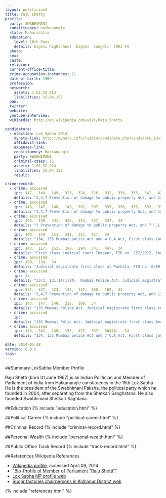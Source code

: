 ```yaml
---
layout: politician2
title: raju shetty
profile: 
  party: SWABHIMANI
  constituency: Hatkanangle
  state: Maharashtra
  education: 
    level: 10th Pass
    details: bagani highschool  bagani  sangali  1983 84
  photo: 
  sex: 
  caste: 
  religion: 
  current-office-title: 
  crime-accusation-instances: 11
  date-of-birth: 1969
  profession: 
  networth: 
    assets: 1,61,52,914
    liabilities: 15,04,152
  pan: 
  twitter: 
  website: 
  youtube-interview: 
  wikipedia: http://en.wikipedia.com/wiki/Raju_Shetty

candidature: 
  - election: Lok Sabha 2014
    myneta-link: http://myneta.info/ls2014/candidate.php?candidate_id=3501
    affidavit-link: 
    expenses-link: 
    constituency: Hatkanangle 
    party: SWABHIMANI
    criminal-cases: 11
    assets: 1,61,52,914
    liabilities: 15,04,152
    result:  

crime-record: 
  - crime: accussed
    ipc: 147,  148,  149,  323,  324,  326,  332,  333,  353,  341,  427,  435,  34
    details: "3,4,7 Prevention of damage to public property Act, and 135 Mumbai Police Act. First class judicial Court, Jaysingpur, Shirol, Case no. 75/2009, G.R.no. 78/2007, Case no. 5/2014, 5-12-2013" 
  - crime: accussed
    ipc: 143,  147,  148,  149,  302,  307,  395,  336,  353,  332,  333,  324,  323,  435,  341,  427,  34
    details: "3,4,7 Prevention of damage to public property Act, and 135 Mumbai police Act, First class judicial court, pethwadgaon, Hathkanangale, 121/2012, Shiroli MIDC Police Station, 10-02-2014" 
  - crime: accussed
    ipc: 143,  149,  341,  435,  153,  427,  337,  34
    details: "3 Prevention of damage to public property Act, and 7 C.L.A. Act, First class judicial court, Indapur, FIR no. 258/2012, Indapur police station, 238/2013, 12-11-2012" 
  - crime: accussed
    ipc: 148,  149,  153,  341,  353,  427,  34
    details: "134, 135 Mumbai police Act and 4 CLA Act, First class judicial court, Indapur, FIR no. 265/2012, Indapur Police station, 188/2013, 12-11-2012" 
  - crime: accussed
    ipc: 143,  117,  153,  188,  294,  341,  447,  34
    details: "First class judicial court Indapur, FIR no. 257/2012, Indapur police station, 345/2013, 12-11-2012" 
  - crime: accussed
    ipc: 188,  134,  34
    details: "Judicial magistrate first class at Panhala, FIR no. 6/09, kodoli police station, 21-05-2009" 
  - crime: accussed
    ipc: 34
    details: "33/3, 131(1)(1)(A)  Mumbai Police Act. Judicial magistrate first class, Panhala, FIR no. 5/09, Case no. 140/09, Kodoli police station, 21-05-2009," 
  - crime: accussed
    ipc: 541,  427,  323,  143,  147,  188,  109,  34
    details: "3,4,7 Prevention of damage to public property Act, and 135 Mumbai police Act, Judicial magistrate first class, Jaysingpur, G.R.no. 118/2012, Case no. 01/2014, 17-11-2012" 
  - crime: accussed
    ipc: 143,  147,  149,  336,  109,  34
    details: "135 Mumbai Police Act. Judicial magistrate first class court, Icahlkaranji, G.R.no. 168/2012, 29-07-2013" 
  - crime: accussed
    ipc: 
    details: "135 Mumbai Polic Act. Judicial magistrate first class Amaravati court, G.R.No. 3033/2011, Case no. 47/13, 07-02-2013" 
  - crime: accussed
    ipc: 143,  341,  149,  153,  427,  337,  304(A),  34
    details: "134, 135 Mumbai police Act and 7 CLA Act, First class judicial magistrate Indapur, C.R.no. 260/2012, Indapur police station, Case no. 229/13, 28-06-2013" 

date: 2014-01-28
version: 0.0.5
tags: 
---
```

##Summary
LokSabha Member Profile

Raju Shetti (born 01 June 1967),is an Indian Politician and Member of Parliament of India from Hatkanangle constituency in the 15th Lok Sabha . He is the president of the Swabhimani Paksha, the political party which he founded in 2004, after separating from the Shetkari Sanghatana. He also founded Swabhimani Shetkari Saghtana.


##Education
{% include "education.html" %}


##Political Career
{% include "political-career.html" %}


##Criminal Record
{% include "criminal-record.html" %}


##Personal Wealth
{% include "personal-wealth.html" %}


##Public Office Track Record
{% include "track-record.html" %}


##References
Wikipedia References
- [Wikipedia profile]({{page.profile.wikipedia}}), accessed April 09, 2014.
- ["Bio-Profile of Member of Parliament "Raju Shetti""][wiki1]
- [Lok Sabha MP profile web][wiki2]
- [Sugar factories chairpersons in Kolhapur District web][wiki3]

[wiki1]: http://164.100.47.132/LssNew/Members/Biography.aspx?mpsno=4397
[wiki2]: http://164.100.47.132/LssNew/Members/Biography.aspx?mpsno=4397
[wiki3]: http://www.ourkolhapur.com/sugarFactories.php


{% include "references.html" %}